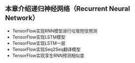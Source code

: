 ## 本章介绍递归神经网络（Recurrent  Neural Network）

- TensorFlow实现RNN模型进行垃圾短信预测
- TensorFlow实现LSTM模型
- TensorFlow实现LSTM一层
- TensorFlow实现Seq2Seq翻译模型
- TensorFlow实现孪生RNN预测相似度